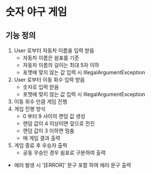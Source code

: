 # 숫자 야구 게임

## 기능 정의 
1. User 로부터 자동차 이름을 입력 받음 
    * 자동차 이름은 쉼표를 기준
    * 자동차 이름의 길이는 최대 5자 이하 
    * 포맷에 맞지 않는 값 입력 시 IllegalArgumentException
2. User 로부터 이동 회수 입력 받음
    * 숫자로 입력 받음
    * 포맷에 맞지 않는 값 입력 시 IllegalArgumentException
3. 이동 회수 만큼 게임 진행
4. 게임 진행 방식
    * 0 부터 9 사이의 랜덤 값 생성
    * 랜덤 값이 4 이상이면 앞으로 전진
    * 랜덤 값이 3 이하면 멈춤
    * 매 게임 결과 출력
5. 게임 종료 후 우승자 출력
    * 공동 우승인 경우 쉼표로 구분하여 출력 
* 에러 발생 시 '[ERROR]' 문구 포함 하여 에러 문구 출력 